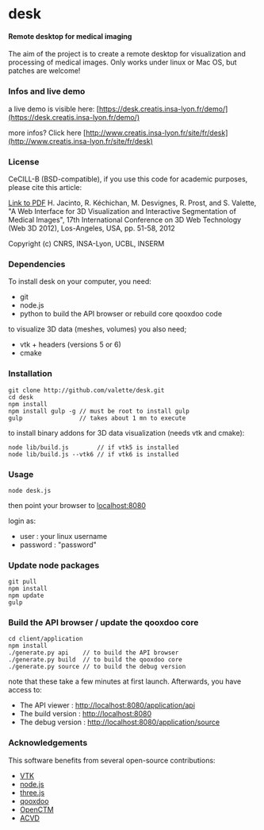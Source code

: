 desk
====

#### Remote desktop for medical imaging ####

The aim of the project is to create a remote desktop for visualization and processing of medical images. Only works under linux or Mac OS, but patches are welcome!

### Infos and live demo ###

a live demo is visible here: [https://desk.creatis.insa-lyon.fr/demo/](https://desk.creatis.insa-lyon.fr/demo/)

more infos? Click here [http://www.creatis.insa-lyon.fr/site/fr/desk](http://www.creatis.insa-lyon.fr/site/fr/desk)

### License ###
CeCILL-B (BSD-compatible), if you use this code for academic purposes, please cite this article:

[Link to PDF](http://hal.archives-ouvertes.fr/hal-00732335) H. Jacinto, R. Kéchichan, M. Desvignes, R. Prost, and S. Valette, "A Web Interface for 3D Visualization and Interactive Segmentation of Medical Images", 17th International Conference on 3D Web Technology (Web 3D 2012), Los-Angeles, USA, pp. 51-58, 2012

Copyright (c) CNRS, INSA-Lyon, UCBL, INSERM

### Dependencies ###
To install desk on your computer, you need:
* git
* node.js
* python to build the API browser or rebuild core qooxdoo code

to visualize 3D data (meshes, volumes) you also need;

* vtk + headers (versions 5 or 6)
* cmake

### Installation ###
	git clone http://github.com/valette/desk.git
	cd desk
	npm install
	npm install gulp -g // must be root to install gulp
	gulp                // takes about 1 mn to execute

to install binary addons for 3D data visualization (needs vtk and cmake):

	node lib/build.js        // if vtk5 is installed
	node lib/build.js --vtk6 // if vtk6 is installed

### Usage ###

	node desk.js

then point your browser to [localhost:8080](http://localhost:8080)

login as:
- user : your linux username
- password : "password"

### Update node packages ###

	git pull
	npm install
	npm update
	gulp

### Build the API browser / update the qooxdoo core  ###

	cd client/application
	npm install
	./generate.py api    // to build the API browser
	./generate.py build  // to build the qooxdoo core
	./generate.py source // to build the debug version

note that these take a few minutes at first launch. Afterwards, you have access to:

* The API viewer    	: [http://localhost:8080/application/api](http://localhost:8080/application/api)
* The build version 	: [http://localhost:8080](http://localhost:8080)
* The debug version 	: [http://localhost:8080/application/source](http://localhost:8080/application/source)

### Acknowledgements ###

This software benefits from several open-source contributions:
* [VTK](http://www.vtk.org/)
* [node.js](http://www.nodejs.org/)
* [three.js](http://www.threejs.org/)
* [qooxdoo](http://www.qooxdoo.org/)
* [OpenCTM](http://openctm.sourceforge.net/)
* [ACVD](http://github.com/valette/ACVD.git)
